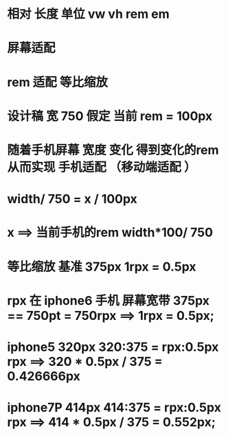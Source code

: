 
# 相对 长度 单位 vw  vh  rem em  

# 屏幕适配  

# rem 适配  等比缩放      

# 设计稿 宽 750    假定 当前 rem = 100px  

# 随着手机屏幕 宽度  变化  得到变化的rem  从而实现  手机适配  （移动端适配 ）

# width/ 750 = x / 100px 

#  x ==> 当前手机的rem    width*100/ 750 


# 等比缩放  基准  375px  1rpx = 0.5px 
#  rpx  在 iphone6 手机  屏幕宽带 375px ==  750pt   =   750rpx   ==> 1rpx = 0.5px;  

# iphone5 320px 320:375 =  rpx:0.5px rpx ==>    320 * 0.5px / 375  = 0.426666px
# iphone7P 414px 414:375 =  rpx:0.5px rpx ==>    414 * 0.5px / 375  = 0.552px; 